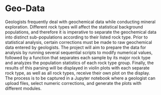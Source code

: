 # Geo-Data
Geologists frequently deal with geochemical data while conducting mineral exploration. Different rock types will affect the statistical background populations, and therefore it is imperative to separate the geochemical data into distinct sub-populations according to their listed rock type. Prior to statistical analysis, certain corrections must be made to raw geochemical data entered by geologists. The project will aim to prepare the data for analysis by running several sequential scripts to modify numerical values, followed by a function that separates each sample by its major rock type and analyzes the population statistics of each rock type group. Finally, the results of this parsing will be displayed in violin plots with each separate rock type, as well as all rock types, receive their own plot on the display. The process is to be captured in a Jupyter notebook where a geologist can upload files, select numeric corrections, and generate the plots with different modules.
